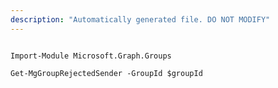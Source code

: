 ```yaml
---
description: "Automatically generated file. DO NOT MODIFY"
---
```


```powershellv1

Import-Module Microsoft.Graph.Groups

Get-MgGroupRejectedSender -GroupId $groupId

```